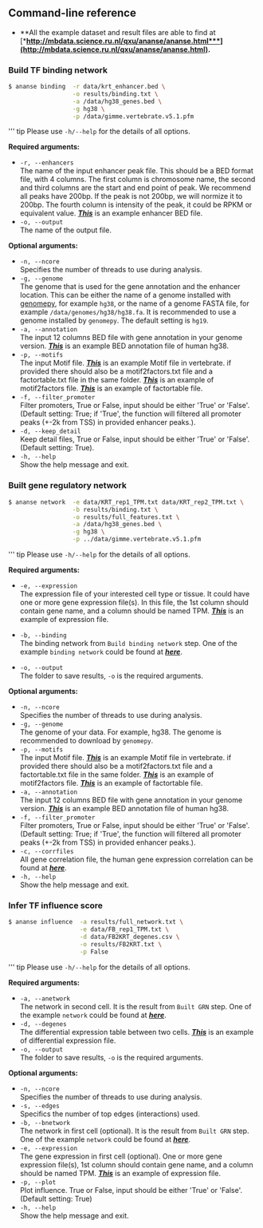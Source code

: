 ## Command-line reference

* **All the example dataset and result files are able to find at [***http://mbdata.science.ru.nl/qxu/ananse/ananse.html***](http://mbdata.science.ru.nl/qxu/ananse/ananse.html).**

### Build TF binding network

``` bash
$ ananse binding  -r data/krt_enhancer.bed \
                  -o results/binding.txt \
                  -a /data/hg38_genes.bed \
                  -g hg38 \
                  -p /data/gimme.vertebrate.v5.1.pfm
```
''' tip
    Please use `-h/--help` for the details of all options.

**Required arguments:**  
  * `-r, --enhancers`  
    The name of the input enhancer peak file. This should be a BED format file, with 4 columns. The first column is chromosome name, the second and third columns are the start and end point of peak. We recommend all peaks have 200bp. If the peak is not 200bp, we will normize it to 200bp. The fourth column is intensity of the peak, it could be RPKM or equivalent value. [***This***](https://github.com/vanheeringen-lab/ANANSE/raw/master/test/data/krt_enhancer.bed) is an example enhancer BED file.
  * `-o, --output`  
    The name of the output file.

**Optional arguments:**  
  * `-n, --ncore`  
    Specifies the number of threads to use during analysis.  
  * `-g, --genome`  
    The genome that is used for the gene annotation and the enhancer location. 
    This can be either the name of a genome installed with [genomepy](https://github.com/vanheeringen-lab/genomepy), for example `hg38`, or the name of a genome FASTA file, for example `/data/genomes/hg38/hg38.fa`. It is recommended to use a genome installed by `genomepy`. The default setting is `hg19`.
  * `-a, --annotation`  
    The input 12 columns BED file with gene annotation in your genome version. [***This***](https://github.com/vanheeringen-lab/ANANSE/raw/master/data/hg38_genes.bed) is an example BED annotation file of human hg38.
  * `-p, --motifs`  
    The input Motif file. [***This***](/data/gimme.vertebrate.v5.1.pfm) is an example Motif file in vertebrate. if provided there should also be a motif2factors.txt file and a factortable.txt file in the same folder. [***This***](/data/gimme.vertebrate.v5.1.motif2factors.txt) is an example of motif2factors file. [***This***](/data/gimme.vertebrate.v5.1.factortable.txt) is an example of factortable file.
  * `-f, --filter_promoter`  
    Filter promoters, True or False, input should be
    either 'True' or 'False'. (Default setting: True; if 'True', the function will filtered all promoter peaks (+-2k from TSS) in provided enhancer peaks.).
  * `-d, --keep_detail`  
    Keep detail files, True or False, input should be either 'True' or 'False'. (Default setting: True).  
  * `-h, --help`  
    Show the help message and exit.

### Built gene regulatory network

``` bash
$ ananse network  -e data/KRT_rep1_TPM.txt data/KRT_rep2_TPM.txt \
                  -b results/binding.txt \
                  -o results/full_features.txt \
                  -a /data/hg38_genes.bed \
                  -g hg38 \
                  -p ../data/gimme.vertebrate.v5.1.pfm
```
''' tip
    Please use `-h/--help` for the details of all options.

**Required arguments:**
  * `-e, --expression`  
    The expression file of your interested cell type or tissue. It could have one or more gene expression file(s). In this file, the 1st column should contain gene name, and a column should be named TPM. [***This***](/test/data/KRT_rep1_TPM.txt) is an example of expression file.   

  * `-b, --binding`  
    The binding network from `Build binding network` step. One of the example `binding network` could be found at [***here***](http://mbdata.science.ru.nl/qxu/ananse/results/binding.txt).  
  * `-o, --output`  
    The folder to save results, `-o` is the required arguments. 

**Optional arguments:**
  * `-n, --ncore`  
    Specifies the number of threads to use during analysis. 
  * `-g, --genome`  
    The genome of your data. For example, hg38. The genome is recommended to download by `genomepy`.
  * `-p, --motifs`  
    The input Motif file. [***This***](/data/gimme.vertebrate.v5.1.pfm) is an example Motif file in vertebrate. if provided there should also be a motif2factors.txt file and a factortable.txt file in the same folder. [***This***](/data/gimme.vertebrate.v5.1.motif2factors.txt) is an example of motif2factors file. [***This***](/data/gimme.vertebrate.v5.1.factortable.txt) is an example of factortable file. 
  * `-a, --annotation`  
    The input 12 columns BED file with gene annotation in your genome version. [***This***](/data/hg38_genes.bed) is an example BED annotation file of human hg38.
  * `-f, --filter_promoter`  
    Filter promoters, True or False, input should be
    either 'True' or 'False'. (Default setting: True; if 'True', the function will filtered all promoter peaks (+-2k from TSS) in provided enhancer peaks.).
  * `-c, --corrfiles`  
    All gene correlation file, the human gene expression correlation can be found at [***here***](http://mbdata.science.ru.nl/qxu/ananse/data/expressioncorrelation.txt).
  * `-h, --help`  
    Show the help message and exit.

### Infer TF influence score

``` bash
$ ananse influence  -a results/full_network.txt \
                    -e data/FB_rep1_TPM.txt \
                    -d data/FB2KRT_degenes.csv \
                    -o results/FB2KRT.txt \
                    -p False
```
''' tip
    Please use `-h/--help` for the details of all options.

**Required arguments:**  
  * `-a, --anetwork`  
  The network in second cell. It is the result from `Built GRN` step. One of the example `network` could be found at [***here***](http://mbdata.science.ru.nl/qxu/ananse/results/full_network.txt).   
  * `-d, --degenes`  
  The differential expression table between two cells. [***This***](/test/data/FB2KRT_degenes.csv) is an example of differential expression file.  
  * `-o, --output`  
  The folder to save results, `-o` is the required arguments.   

**Optional arguments:**  
  * `-n, --ncore`  
    Specifies the number of threads to use during analysis. 
  * `-s, --edges`  
    Specifics the number of top edges (interactions) used. 
  * `-b, --bnetwork`  
  The network in first cell (optional). It is the result from `Built GRN` step. One of the example `network` could be found at [***here***](http://mbdata.science.ru.nl/qxu/ananse/results/full_network.txt).  
  * `-e, --expression`  
  The gene expression in first cell (optional). One or more gene expression file(s), 1st column should contain gene name, and a column should be named TPM. [***This***](/test/data/FB_rep1_TPM.txt) is an example of expression file. 
  * `-p, --plot`  
  Plot influence. True or False, input should be either 'True' or 'False'. (Default setting: True)  
  * `-h, --help`  
  Show the help message and exit.
